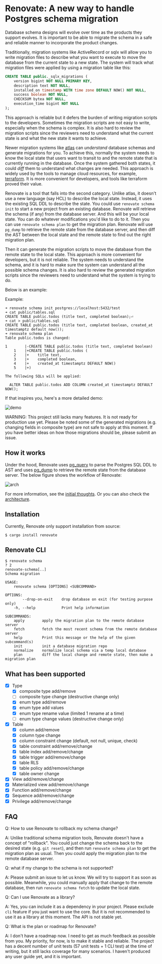 # Renovate: A new way to handle Postgres schema migration

Database schema designs will evolve over time as the products they support evolves. It is important to be able to migrate the schema in a safe and reliable manner to incorporate the product changes.

Traditionally,  migration systems like ActiveRecord or sqlx will allow you to write migration files to describe what you want to execute to move the database from the current state to a new state. The system will track what migration files were applied by using a migration table like this:

```sql
CREATE TABLE public._sqlx_migrations (
    version bigint NOT NULL PRIMARY KEY,
    description text NOT NULL,
    installed_on timestamp WITH time zone DEFAULT NOW() NOT NULL,
    success boolean NOT NULL,
    CHECKSUM bytea NOT NULL,
    execution_time bigint NOT NULL
);
```

This approach is reliable but it defers the burden of writing migration scripts to the developers. Sometimes the migration scripts are not easy to write, especially when the schema is complex. It is also hard to review the migration scripts since the reviewers need to understand what the current state is and what the new state it wants to achieve.

Newer migration systems like [atlas](https://github.com/ariga/atlas) can *understand* database schemas and generate migrations for you. To achieve this, normally the system needs to know the local state that users want to transit to and the remote state that is currently running in the database. Once the system gathered both states, it could *diff* them to understand what changes are needed. This approach is widely used by the tools to manage cloud resources, for example, [terraform](https://www.terraform.io/). It is more convenient for developers, and tools like terraform proved their value.

Renovate is a tool that falls into the second category. Unlike atlas, it doesn't use a new language (say HCL) to describe the local state. Instead, it uses the existing SQL DDL to describe the state. You could use `renovate schema init` to start a new project from an existing database. Renovate will retrieve the schema (if any) from the database server. And this will be your local state. You can do whatever modifications you'd like to do to it. Then you can use `renovate schema plan` to get the migration plan. Renovate will use `pg_dump` to retrieve the remote state from the database server, and then diff the AST between the local state and the remote state to find out the right migration plan.

Then it can generate the migration scripts to move the database from the remote state to the local state. This approach is more convenient for developers, but it is not reliable. The system needs to understand the schema, and it is hard to make sure the system can understand all the possible schema changes. It is also hard to review the generated migration scripts since the reviewers need to understand what the system is trying to do.



Below is an example:


Example:

```console,ignore
➜ renovate schema init postgres://localhost:5432/test
➜ cat public/tables.sql
CREATE TABLE public.todos (title text, completed boolean);⏎
➜ cat > public/tables.sql
CREATE TABLE public.todos (title text, completed boolean, created_at timestamptz default now());
➜ renovate schema plan
Table public.todos is changed:

1        |-CREATE TABLE public.todos (title text, completed boolean)
    1    |+CREATE TABLE public.todos (
    2    |+    title text,
    3    |+    completed boolean,
    4    |+    created_at timestamptz DEFAULT NOW()
    5    |+)

The following SQLs will be applied:

  ALTER TABLE public.todos ADD COLUMN created_at timestamptz DEFAULT NOW();
```

If that inspires you, here's a more detailed demo:

![demo](docs/images/demo.gif)

WARNING: This project still lacks many features. It is not ready for production use yet. Please be noted some of the generated migrations (e.g. changing fields in composite type) are not safe to apply at this moment. If you have better ideas on how those migrations should be, please submit an issue.

## How it works

Under the hood, Renovate uses [pg_query](https://github.com/pganalyze/pg_query.rs) to parse the Postgres SQL DDL to AST and uses [pg_dump](https://www.postgresql.org/docs/current/app-pgdump.html) to retrieve the remote state from the database server. The below figure shows the workflow of Renovate:

![arch](docs/images/renovate.png)

For more information, see the [initial thoughts](./rfcs/0001-sql-migration.md). Or you can also check the [architecture](./docs/architecture.md).

## Installation

Currently, Renovate only support installation from source:

```console,ignore
$ cargo install renovate
```

## Renovate CLI

```console
$ renovate schema
? 2
renovate-schema[..]
Schema migration

USAGE:
    renovate schema [OPTIONS] <SUBCOMMAND>

OPTIONS:
        --drop-on-exit    drop database on exit (for testing purpose only)
    -h, --help            Print help information

SUBCOMMANDS:
    apply        apply the migration plan to the remote database server
    fetch        fetch the most recent schema from the remote database server
    help         Print this message or the help of the given subcommand(s)
    init         init a database migration repo
    normalize    normalize local schema via a temp local database
    plan         diff the local change and remote state, then make a migration plan

```

## What has been supported

- [x] Type
  - [x] composite type add/remove
  - [ ] composite type change (destructive change only)
  - [x] enum type add/remove
  - [x] enum type add values
  - [x] enum type rename value (limited 1 rename at a time)
  - [ ] enum type change values (destructive change only)
- [x] Table
  - [x] column add/remove
  - [x] column type change
  - [x] column constraint change (default, not null, unique, check)
  - [x] table constraint add/remove/change
  - [x] table index add/remove/change
  - [x] table trigger add/remove/change
  - [x] table RLS
  - [x] table policy add/remove/change
  - [x] table owner change
- [x] View add/remove/change
- [x] Materialized view add/remove/change
- [x] Function add/remove/change
- [x] Sequence add/remove/change
- [x] Privilege add/remove/change

## FAQ

Q: How to use Renovate to rollback my schema change?

A: Unlike traditional schema migration tools, Renovate doesn't have a concept of "rollback". You could just change the schema back to the desired state (e.g. `git reset`), and then run `renovate schema plan` to get the migration plan as usual. Then you could apply the migration plan to the remote database server.

Q: what if my change to the schema is not supported?

A: Please submit an issue to let us know. We will try to support it as soon as possible. Meanwhile, you could manually apply that change to the remote database, then run `renovate schema fetch` to update the local state.

Q: Can I use Renovate as a library?

A: Yes, you can include it as a dependency in your project. Please exclude `cli` feature if you just want to use the core. But it is not recommended to use it as a library at this moment. The API is not stable yet.

Q: What is the plan or roadmap for Renovate?

A: I don't have a roadmap now. I need to get as much feedback as possible from you. My priority, for now, is to make it stable and reliable. The project has a decent number of unit tests (57 unit tests + 1 CLI test) at the time of writing, but it still lacks coverage for many scenarios. I haven't produced any user guide yet, and it is important.
